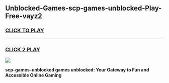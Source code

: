 
## Unblocked-Games-scp-games-unblocked-Play-Free-vayz2
<h3>
<a href="https://premium76.site?title=scp-games-unblocked&ref=10A">CLICK TO PLAY</a></h3>
<hr>

<h3>
<a href="https://premium76.site?title=scp-games-unblocked&ref=10A">CLICK 2 PLAY</a>
  
</h3>

<a href="https://premium76.site?title=scp-games-unblocked&ref=10A"><img src="https://clearcache.store/games.png"></a>


**scp-games-unblocked games unblocked: Your Gateway to Fun and Accessible Online Gaming**
